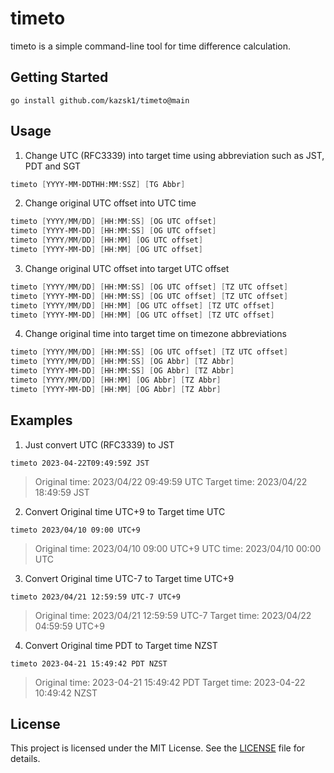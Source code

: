 # timeto
timeto is a simple command-line tool for time difference calculation.


## Getting Started

```
go install github.com/kazsk1/timeto@main
```

## Usage
1) Change UTC (RFC3339) into target time using abbreviation such as JST, PDT and SGT
```powershell or go
timeto [YYYY-MM-DDTHH:MM:SSZ] [TG Abbr]
```

2) Change original UTC offset into UTC time
```powershell or go
timeto [YYYY/MM/DD] [HH:MM:SS] [OG UTC offset]
timeto [YYYY-MM-DD] [HH:MM:SS] [OG UTC offset]
timeto [YYYY/MM/DD] [HH:MM] [OG UTC offset]
timeto [YYYY-MM-DD] [HH:MM] [OG UTC offset]
```

3) Change original UTC offset into target UTC offset
```powershell or go
timeto [YYYY/MM/DD] [HH:MM:SS] [OG UTC offset] [TZ UTC offset]
timeto [YYYY-MM-DD] [HH:MM:SS] [OG UTC offset] [TZ UTC offset]
timeto [YYYY/MM/DD] [HH:MM] [OG UTC offset] [TZ UTC offset]
timeto [YYYY-MM-DD] [HH:MM] [OG UTC offset] [TZ UTC offset]
```

4) Change original time into target time on timezone abbreviations
```powershell or go
timeto [YYYY/MM/DD] [HH:MM:SS] [OG UTC offset] [TZ UTC offset]
timeto [YYYY/MM/DD] [HH:MM:SS] [OG Abbr] [TZ Abbr]
timeto [YYYY-MM-DD] [HH:MM:SS] [OG Abbr] [TZ Abbr]
timeto [YYYY/MM/DD] [HH:MM] [OG Abbr] [TZ Abbr]
timeto [YYYY-MM-DD] [HH:MM] [OG Abbr] [TZ Abbr]
```

## Examples

1) Just convert UTC (RFC3339) to JST
```
timeto 2023-04-22T09:49:59Z JST
```

  > Original time: 2023/04/22 09:49:59 UTC
  >   Target time: 2023/04/22 18:49:59 JST

2) Convert Original time UTC+9 to Target time UTC
```
timeto 2023/04/10 09:00 UTC+9
```

  > Original time: 2023/04/10 09:00 UTC+9
  >      UTC time: 2023/04/10 00:00 UTC

3) Convert Original time UTC-7 to Target time UTC+9
```
timeto 2023/04/21 12:59:59 UTC-7 UTC+9
```

  > Original time: 2023/04/21 12:59:59 UTC-7
  >   Target time: 2023/04/22 04:59:59 UTC+9

4) Convert Original time PDT to Target time NZST
```
timeto 2023-04-21 15:49:42 PDT NZST
```

  > Original time: 2023-04-21 15:49:42 PDT
  >   Target time: 2023-04-22 10:49:42 NZST


## License

This project is licensed under the MIT License. See the [LICENSE](LICENSE.txt) file for details.
